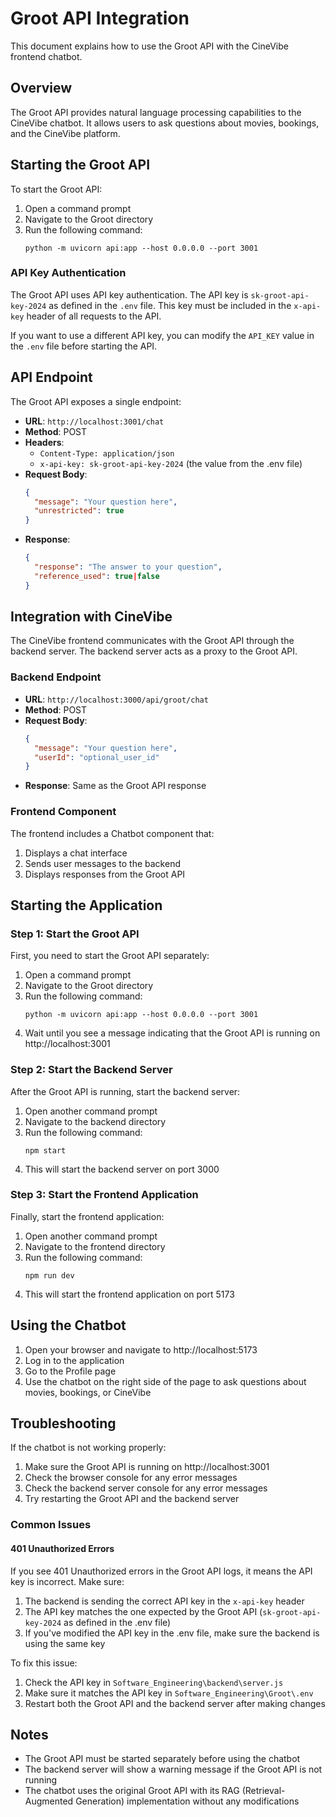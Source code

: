 # Groot API Integration

This document explains how to use the Groot API with the CineVibe frontend chatbot.

## Overview

The Groot API provides natural language processing capabilities to the CineVibe chatbot. It allows users to ask questions about movies, bookings, and the CineVibe platform.

## Starting the Groot API

To start the Groot API:

1. Open a command prompt
2. Navigate to the Groot directory
3. Run the following command:
   ```
   python -m uvicorn api:app --host 0.0.0.0 --port 3001
   ```

### API Key Authentication

The Groot API uses API key authentication. The API key is `sk-groot-api-key-2024` as defined in the `.env` file. This key must be included in the `x-api-key` header of all requests to the API.

If you want to use a different API key, you can modify the `API_KEY` value in the `.env` file before starting the API.

## API Endpoint

The Groot API exposes a single endpoint:

- **URL**: `http://localhost:3001/chat`
- **Method**: POST
- **Headers**:
  - `Content-Type: application/json`
  - `x-api-key: sk-groot-api-key-2024` (the value from the .env file)
- **Request Body**:
  ```json
  {
    "message": "Your question here",
    "unrestricted": true
  }
  ```
- **Response**:
  ```json
  {
    "response": "The answer to your question",
    "reference_used": true|false
  }
  ```

## Integration with CineVibe

The CineVibe frontend communicates with the Groot API through the backend server. The backend server acts as a proxy to the Groot API.

### Backend Endpoint

- **URL**: `http://localhost:3000/api/groot/chat`
- **Method**: POST
- **Request Body**:
  ```json
  {
    "message": "Your question here",
    "userId": "optional_user_id"
  }
  ```
- **Response**: Same as the Groot API response

### Frontend Component

The frontend includes a Chatbot component that:

1. Displays a chat interface
2. Sends user messages to the backend
3. Displays responses from the Groot API

## Starting the Application

### Step 1: Start the Groot API

First, you need to start the Groot API separately:

1. Open a command prompt
2. Navigate to the Groot directory
3. Run the following command:
   ```
   python -m uvicorn api:app --host 0.0.0.0 --port 3001
   ```
4. Wait until you see a message indicating that the Groot API is running on http://localhost:3001

### Step 2: Start the Backend Server

After the Groot API is running, start the backend server:

1. Open another command prompt
2. Navigate to the backend directory
3. Run the following command:
   ```
   npm start
   ```
4. This will start the backend server on port 3000

### Step 3: Start the Frontend Application

Finally, start the frontend application:

1. Open another command prompt
2. Navigate to the frontend directory
3. Run the following command:
   ```
   npm run dev
   ```
4. This will start the frontend application on port 5173

## Using the Chatbot

1. Open your browser and navigate to http://localhost:5173
2. Log in to the application
3. Go to the Profile page
4. Use the chatbot on the right side of the page to ask questions about movies, bookings, or CineVibe

## Troubleshooting

If the chatbot is not working properly:

1. Make sure the Groot API is running on http://localhost:3001
2. Check the browser console for any error messages
3. Check the backend server console for any error messages
4. Try restarting the Groot API and the backend server

### Common Issues

#### 401 Unauthorized Errors

If you see 401 Unauthorized errors in the Groot API logs, it means the API key is incorrect. Make sure:

1. The backend is sending the correct API key in the `x-api-key` header
2. The API key matches the one expected by the Groot API (`sk-groot-api-key-2024` as defined in the .env file)
3. If you've modified the API key in the .env file, make sure the backend is using the same key

To fix this issue:

1. Check the API key in `Software_Engineering\backend\server.js`
2. Make sure it matches the API key in `Software_Engineering\Groot\.env`
3. Restart both the Groot API and the backend server after making changes

## Notes

- The Groot API must be started separately before using the chatbot
- The backend server will show a warning message if the Groot API is not running
- The chatbot uses the original Groot API with its RAG (Retrieval-Augmented Generation) implementation without any modifications
